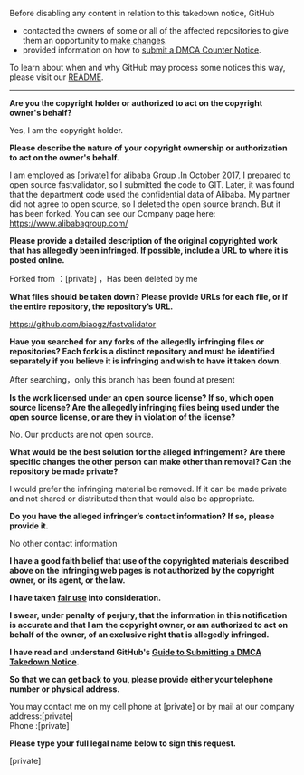 Before disabling any content in relation to this takedown notice, GitHub
- contacted the owners of some or all of the affected repositories to give them an opportunity to [make changes](https://docs.github.com/en/github/site-policy/dmca-takedown-policy#a-how-does-this-actually-work).
- provided information on how to [submit a DMCA Counter Notice](https://docs.github.com/en/articles/guide-to-submitting-a-dmca-counter-notice).

To learn about when and why GitHub may process some notices this way, please visit our [README](https://github.com/github/dmca/blob/master/README.md).

---

**Are you the copyright holder or authorized to act on the copyright owner's behalf?**

Yes, I am the copyright holder.

**Please describe the nature of your copyright ownership or authorization to act on the owner's behalf.**

I am employed as [private] for alibaba Group .In October 2017, I prepared to open source fastvalidator, so I submitted the code to GIT. Later, it was found that the department code used the confidential data of Alibaba. My partner did not agree to open source, so I deleted the open source branch. But it has been forked.
You can see our Company page here:  
https://www.alibabagroup.com/

**Please provide a detailed description of the original copyrighted work that has allegedly been infringed. If possible, include a URL to where it is posted online.**

Forked from ：[private] ，Has been deleted by me

**What files should be taken down? Please provide URLs for each file, or if the entire repository, the repository’s URL.**

https://github.com/biaogz/fastvalidator

**Have you searched for any forks of the allegedly infringing files or repositories? Each fork is a distinct repository and must be identified separately if you believe it is infringing and wish to have it taken down.**

After searching，only this branch has been found at present

**Is the work licensed under an open source license? If so, which open source license? Are the allegedly infringing files being used under the open source license, or are they in violation of the license?**

No. Our products are not open source.

**What would be the best solution for the alleged infringement? Are there specific changes the other person can make other than removal? Can the repository be made private?**

I would prefer the infringing material be removed. If it can be made private and not shared or distributed then that would also be appropriate.

**Do you have the alleged infringer’s contact information? If so, please provide it.**

No other contact information

**I have a good faith belief that use of the copyrighted materials described above on the infringing web pages is not authorized by the copyright owner, or its agent, or the law.**

**I have taken <a href="https://www.lumendatabase.org/topics/22">fair use</a> into consideration.**

**I swear, under penalty of perjury, that the information in this notification is accurate and that I am the copyright owner, or am authorized to act on behalf of the owner, of an exclusive right that is allegedly infringed.**

**I have read and understand GitHub's <a href="https://docs.github.com/articles/guide-to-submitting-a-dmca-takedown-notice/">Guide to Submitting a DMCA Takedown Notice</a>.**

**So that we can get back to you, please provide either your telephone number or physical address.**

You may contact me on my cell phone at [private] or by mail at our company address:[private]  
Phone :[private]

**Please type your full legal name below to sign this request.**

[private]
